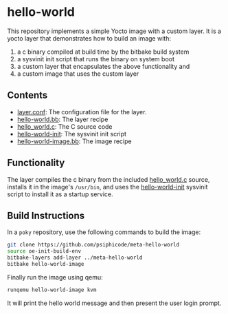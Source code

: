 # hello-world
This repository implements a simple Yocto image with a custom layer. It is a yocto layer that demonstrates how to build an image with:
1. a c binary compiled at build time by the bitbake build system
2. a sysvinit init script that runs the binary on system boot
3. a custom layer that encapsulates the above functionality and
4. a custom image that uses the custom layer

## Contents
- [layer.conf](./conf/layer.conf): The configuration file for the layer.
- [hello-world.bb](./recipes-core/hello-world/hello-world.bb): The layer recipe
- [hello_world.c](./recipes-core/hello-world/files/hello_world.c): The C source code
- [hello-world-init](./recipes-core/hello-world/files/hello-world-init): The sysvinit init script
- [hello-world-image.bb](./recipes-core/images/hello-world-image.bb): The image recipe

## Functionality
The layer compiles the c binary from the included [hello_world.c](./recipes-core/hello-world/files/hello_world.c) source, installs it in the image's `/usr/bin`, and uses the [hello-world-init](./recipes-core/hello-world/files/hello-world-init) sysvinit script to install it as a startup service.

## Build Instructions
In a `poky` repository, use the following commands to build the image:
```sh
git clone https://github.com/psiphicode/meta-hello-world
source oe-init-build-env
bitbake-layers add-layer ../meta-hello-world
bitbake hello-world-image
```

Finally run the image using qemu:
```sh
runqemu hello-world-image kvm
```
It will print the hello world message and then present the user login prompt.
